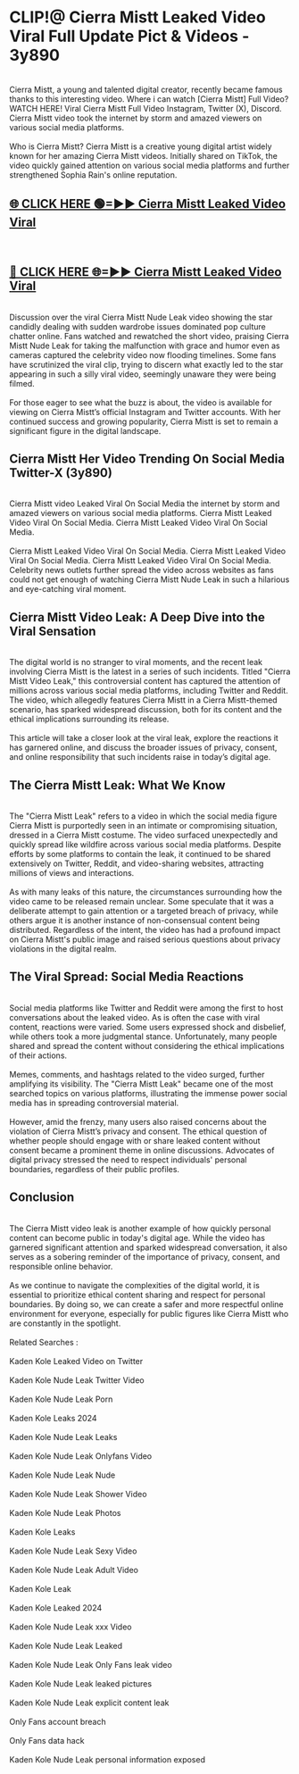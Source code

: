 # CLIP!@ Cierra Mistt Leaked Video Viral Full Update Pict & Videos - 3y890
<br>
Cierra Mistt, a young and talented digital creator, recently became famous thanks to this interesting video. Where i can watch [Cierra Mistt] Full Video? WATCH HERE! Viral Cierra Mistt Full Video Instagram, Twitter (X), Discord. Cierra Mistt video took the internet by storm and amazed viewers on various social media platforms.
<br><br>
Who is Cierra Mistt? Cierra Mistt is a creative young digital artist widely known for her amazing Cierra Mistt videos. Initially shared on TikTok, the video quickly gained attention on various social media platforms and further strengthened Sophia Rain's online reputation.
<br>
<h2><a href="https://bestclip.site?title=Cierra_Mistt">🌐 CLICK HERE 🟢=►► Cierra Mistt Leaked Video Viral</a></h2>
<br>
<h2><a href="https://bestclip.site?title=Cierra_Mistt">🔴 CLICK HERE 🌐=►► Cierra Mistt Leaked Video Viral</a></h2>
<br>
Discussion over the viral Cierra Mistt Nude Leak video showing the star candidly dealing with sudden wardrobe issues dominated pop culture chatter online. Fans watched and rewatched the short video, praising Cierra Mistt Nude Leak for taking the malfunction with grace and humor even as cameras captured the celebrity video now flooding timelines. Some fans have scrutinized the viral clip, trying to discern what exactly led to the star appearing in such a silly viral video, seemingly unaware they were being filmed.
<br><br>
For those eager to see what the buzz is about, the video is available for viewing on Cierra Mistt’s official Instagram and Twitter accounts. With her continued success and growing popularity, Cierra Mistt is set to remain a significant figure in the digital landscape.
<br>
<h2>Cierra Mistt Her Video Trending On Social Media Twitter-X (3y890)</h2>
<br>
Cierra Mistt video Leaked Viral On Social Media the internet by storm and amazed viewers on various social media platforms. Cierra Mistt Leaked Video Viral On Social Media. Cierra Mistt Leaked Video Viral On Social Media.
<br><br>
Cierra Mistt Leaked Video Viral On Social Media. Cierra Mistt Leaked Video Viral On Social Media. Cierra Mistt Leaked Video Viral On Social Media. Celebrity news outlets further spread the video across websites as fans could not get enough of watching Cierra Mistt Nude Leak in such a hilarious and eye-catching viral moment.
<br>
<h2>Cierra Mistt Video Leak: A Deep Dive into the Viral Sensation</h2>
<br>
The digital world is no stranger to viral moments, and the recent leak involving Cierra Mistt is the latest in a series of such incidents. Titled "Cierra Mistt Video Leak," this controversial content has captured the attention of millions across various social media platforms, including Twitter and Reddit. The video, which allegedly features Cierra Mistt in a Cierra Mistt-themed scenario, has sparked widespread discussion, both for its content and the ethical implications surrounding its release.
<br><br>
This article will take a closer look at the viral leak, explore the reactions it has garnered online, and discuss the broader issues of privacy, consent, and online responsibility that such incidents raise in today’s digital age.
<br>
<h2>The Cierra Mistt Leak: What We Know</h2>
<br>
The "Cierra Mistt Leak" refers to a video in which the social media figure Cierra Mistt is purportedly seen in an intimate or compromising situation, dressed in a Cierra Mistt costume. The video surfaced unexpectedly and quickly spread like wildfire across various social media platforms. Despite efforts by some platforms to contain the leak, it continued to be shared extensively on Twitter, Reddit, and video-sharing websites, attracting millions of views and interactions.
<br><br>
As with many leaks of this nature, the circumstances surrounding how the video came to be released remain unclear. Some speculate that it was a deliberate attempt to gain attention or a targeted breach of privacy, while others argue it is another instance of non-consensual content being distributed. Regardless of the intent, the video has had a profound impact on Cierra Mistt's public image and raised serious questions about privacy violations in the digital realm.
<br>
<h2>The Viral Spread: Social Media Reactions</h2>
<br>
Social media platforms like Twitter and Reddit were among the first to host conversations about the leaked video. As is often the case with viral content, reactions were varied. Some users expressed shock and disbelief, while others took a more judgmental stance. Unfortunately, many people shared and spread the content without considering the ethical implications of their actions.
<br><br>
Memes, comments, and hashtags related to the video surged, further amplifying its visibility. The "Cierra Mistt Leak" became one of the most searched topics on various platforms, illustrating the immense power social media has in spreading controversial material.
<br><br>
However, amid the frenzy, many users also raised concerns about the violation of Cierra Mistt’s privacy and consent. The ethical question of whether people should engage with or share leaked content without consent became a prominent theme in online discussions. Advocates of digital privacy stressed the need to respect individuals' personal boundaries, regardless of their public profiles.
<br>
<h2>Conclusion</h2>
<br>
The Cierra Mistt video leak is another example of how quickly personal content can become public in today's digital age. While the video has garnered significant attention and sparked widespread conversation, it also serves as a sobering reminder of the importance of privacy, consent, and responsible online behavior.
<br><br>
As we continue to navigate the complexities of the digital world, it is essential to prioritize ethical content sharing and respect for personal boundaries. By doing so, we can create a safer and more respectful online environment for everyone, especially for public figures like Cierra Mistt who are constantly in the spotlight.
<br><br>
Related Searches :
<br><br>
Kaden Kole Leaked Video on Twitter
<br><br>
Kaden Kole Nude Leak Twitter Video
<br><br>
Kaden Kole Nude Leak Porn
<br><br>
Kaden Kole Leaks 2024
<br><br>
Kaden Kole Nude Leak Leaks
<br><br>
Kaden Kole Nude Leak Onlyfans Video
<br><br>
Kaden Kole Nude Leak Nude
<br><br>
Kaden Kole Nude Leak Shower Video
<br><br>
Kaden Kole Nude Leak Photos
<br><br>
Kaden Kole Leaks
<br><br>
Kaden Kole Nude Leak Sexy Video
<br><br>
Kaden Kole Nude Leak Adult Video
<br><br>
Kaden Kole Leak
<br><br>
Kaden Kole Leaked 2024
<br><br>
Kaden Kole Nude Leak xxx Video
<br><br>
Kaden Kole Nude Leak Leaked
<br><br>
Kaden Kole Nude Leak Only Fans leak video
<br><br>
Kaden Kole Nude Leak leaked pictures
<br><br>
Kaden Kole Nude Leak explicit content leak
<br><br>
Only Fans account breach
<br><br>
Only Fans data hack
<br><br>
Kaden Kole Nude Leak personal information exposed